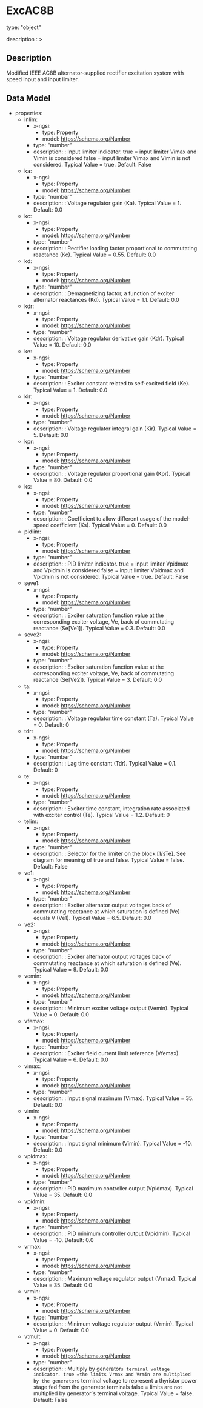 # ExcAC8B
type: "object"
description : >
## Description
Modified IEEE AC8B alternator-supplied rectifier excitation system with speed input and input limiter.

## Data Model
  - properties:
    - inlim:
      - x-ngsi:
        - type: Property
        - model: https://schema.org/Number
      - type: "number"
      - description: : Input limiter indicator. true = input limiter Vimax and Vimin is considered false = input limiter Vimax and Vimin is not considered. Typical Value = true. Default: False
    - ka:
      - x-ngsi:
        - type: Property
        - model: https://schema.org/Number
      - type: "number"
      - description: : Voltage regulator gain (Ka).  Typical Value = 1. Default: 0.0
    - kc:
      - x-ngsi:
        - type: Property
        - model: https://schema.org/Number
      - type: "number"
      - description: : Rectifier loading factor proportional to commutating reactance (Kc). Typical Value = 0.55. Default: 0.0
    - kd:
      - x-ngsi:
        - type: Property
        - model: https://schema.org/Number
      - type: "number"
      - description: : Demagnetizing factor, a function of exciter alternator reactances (Kd).  Typical Value = 1.1. Default: 0.0
    - kdr:
      - x-ngsi:
        - type: Property
        - model: https://schema.org/Number
      - type: "number"
      - description: : Voltage regulator derivative gain (Kdr).  Typical Value = 10. Default: 0.0
    - ke:
      - x-ngsi:
        - type: Property
        - model: https://schema.org/Number
      - type: "number"
      - description: : Exciter constant related to self-excited field (Ke).  Typical Value = 1. Default: 0.0
    - kir:
      - x-ngsi:
        - type: Property
        - model: https://schema.org/Number
      - type: "number"
      - description: : Voltage regulator integral gain (Kir).  Typical Value = 5. Default: 0.0
    - kpr:
      - x-ngsi:
        - type: Property
        - model: https://schema.org/Number
      - type: "number"
      - description: : Voltage regulator proportional gain (Kpr).  Typical Value = 80. Default: 0.0
    - ks:
      - x-ngsi:
        - type: Property
        - model: https://schema.org/Number
      - type: "number"
      - description: : Coefficient to allow different usage of the model-speed coefficient (Ks).  Typical Value = 0. Default: 0.0
    - pidlim:
      - x-ngsi:
        - type: Property
        - model: https://schema.org/Number
      - type: "number"
      - description: : PID limiter indicator. true = input limiter Vpidmax and Vpidmin is considered false = input limiter Vpidmax and Vpidmin is not considered. Typical Value = true. Default: False
    - seve1:
      - x-ngsi:
        - type: Property
        - model: https://schema.org/Number
      - type: "number"
      - description: : Exciter saturation function value at the corresponding exciter voltage, Ve, back of commutating reactance (Se[Ve1]).  Typical Value = 0.3. Default: 0.0
    - seve2:
      - x-ngsi:
        - type: Property
        - model: https://schema.org/Number
      - type: "number"
      - description: : Exciter saturation function value at the corresponding exciter voltage, Ve, back of commutating reactance (Se[Ve2]).  Typical Value = 3. Default: 0.0
    - ta:
      - x-ngsi:
        - type: Property
        - model: https://schema.org/Number
      - type: "number"
      - description: : Voltage regulator time constant (Ta).  Typical Value = 0. Default: 0
    - tdr:
      - x-ngsi:
        - type: Property
        - model: https://schema.org/Number
      - type: "number"
      - description: : Lag time constant (Tdr).  Typical Value = 0.1. Default: 0
    - te:
      - x-ngsi:
        - type: Property
        - model: https://schema.org/Number
      - type: "number"
      - description: : Exciter time constant, integration rate associated with exciter control (Te).  Typical Value = 1.2. Default: 0
    - telim:
      - x-ngsi:
        - type: Property
        - model: https://schema.org/Number
      - type: "number"
      - description: : Selector for the limiter on the block [1/sTe].  See diagram for meaning of true and false. Typical Value = false. Default: False
    - ve1:
      - x-ngsi:
        - type: Property
        - model: https://schema.org/Number
      - type: "number"
      - description: : Exciter alternator output voltages back of commutating reactance at which saturation is defined (Ve) equals V (Ve1).  Typical Value = 6.5. Default: 0.0
    - ve2:
      - x-ngsi:
        - type: Property
        - model: https://schema.org/Number
      - type: "number"
      - description: : Exciter alternator output voltages back of commutating reactance at which saturation is defined (Ve).  Typical Value = 9. Default: 0.0
    - vemin:
      - x-ngsi:
        - type: Property
        - model: https://schema.org/Number
      - type: "number"
      - description: : Minimum exciter voltage output (Vemin).  Typical Value = 0. Default: 0.0
    - vfemax:
      - x-ngsi:
        - type: Property
        - model: https://schema.org/Number
      - type: "number"
      - description: : Exciter field current limit reference (Vfemax).  Typical Value = 6. Default: 0.0
    - vimax:
      - x-ngsi:
        - type: Property
        - model: https://schema.org/Number
      - type: "number"
      - description: : Input signal maximum (Vimax).  Typical Value = 35. Default: 0.0
    - vimin:
      - x-ngsi:
        - type: Property
        - model: https://schema.org/Number
      - type: "number"
      - description: : Input signal minimum (Vimin).  Typical Value = -10. Default: 0.0
    - vpidmax:
      - x-ngsi:
        - type: Property
        - model: https://schema.org/Number
      - type: "number"
      - description: : PID maximum controller output (Vpidmax).  Typical Value = 35. Default: 0.0
    - vpidmin:
      - x-ngsi:
        - type: Property
        - model: https://schema.org/Number
      - type: "number"
      - description: : PID minimum controller output (Vpidmin).  Typical Value = -10. Default: 0.0
    - vrmax:
      - x-ngsi:
        - type: Property
        - model: https://schema.org/Number
      - type: "number"
      - description: : Maximum voltage regulator output (Vrmax). Typical Value = 35. Default: 0.0
    - vrmin:
      - x-ngsi:
        - type: Property
        - model: https://schema.org/Number
      - type: "number"
      - description: : Minimum voltage regulator output (Vrmin).  Typical Value = 0. Default: 0.0
    - vtmult:
      - x-ngsi:
        - type: Property
        - model: https://schema.org/Number
      - type: "number"
      - description: : Multiply by generator`s terminal voltage indicator. true =the limits Vrmax and Vrmin are multiplied by the generator`s terminal voltage to represent a thyristor power stage fed from the generator terminals false = limits are not multiplied by generator`s terminal voltage.  Typical Value = false. Default: False
